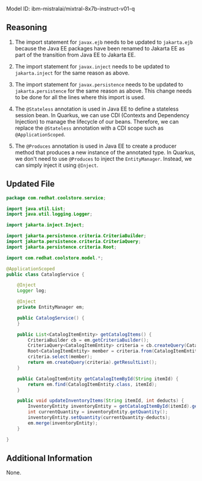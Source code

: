 Model ID: ibm-mistralai/mixtral-8x7b-instruct-v01-q

## Reasoning

1. The import statement for `javax.ejb` needs to be updated to `jakarta.ejb` because the Java EE packages have been renamed to Jakarta EE as part of the transition from Java EE to Jakarta EE.

2. The import statement for `javax.inject` needs to be updated to `jakarta.inject` for the same reason as above.

3. The import statement for `javax.persistence` needs to be updated to `jakarta.persistence` for the same reason as above. This change needs to be done for all the lines where this import is used.

4. The `@Stateless` annotation is used in Java EE to define a stateless session bean. In Quarkus, we can use CDI (Contexts and Dependency Injection) to manage the lifecycle of our beans. Therefore, we can replace the `@Stateless` annotation with a CDI scope such as `@ApplicationScoped`.

5. The `@Produces` annotation is used in Java EE to create a producer method that produces a new instance of the annotated type. In Quarkus, we don't need to use `@Produces` to inject the `EntityManager`. Instead, we can simply inject it using `@Inject`.

## Updated File

```java
package com.redhat.coolstore.service;

import java.util.List;
import java.util.logging.Logger;

import jakarta.inject.Inject;

import jakarta.persistence.criteria.CriteriaBuilder;
import jakarta.persistence.criteria.CriteriaQuery;
import jakarta.persistence.criteria.Root;

import com.redhat.coolstore.model.*;

@ApplicationScoped
public class CatalogService {

    @Inject
    Logger log;

    @Inject
    private EntityManager em;

    public CatalogService() {
    }

    public List<CatalogItemEntity> getCatalogItems() {
        CriteriaBuilder cb = em.getCriteriaBuilder();
        CriteriaQuery<CatalogItemEntity> criteria = cb.createQuery(CatalogItemEntity.class);
        Root<CatalogItemEntity> member = criteria.from(CatalogItemEntity.class);
        criteria.select(member);
        return em.createQuery(criteria).getResultList();
    }

    public CatalogItemEntity getCatalogItemById(String itemId) {
        return em.find(CatalogItemEntity.class, itemId);
    }

    public void updateInventoryItems(String itemId, int deducts) {
        InventoryEntity inventoryEntity = getCatalogItemById(itemId).getInventory();
        int currentQuantity = inventoryEntity.getQuantity();
        inventoryEntity.setQuantity(currentQuantity-deducts);
        em.merge(inventoryEntity);
    }

}
```

## Additional Information

None.